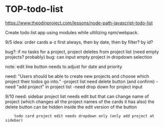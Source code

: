 # TOP-todo-list
https://www.theodinproject.com/lessons/node-path-javascript-todo-list

Create todo list app using modules while ultilizing npm/webpack. 


9/5
idea:   order cards a-z first always, then by date, then by filter? by id?

bug?:   if no tasks for a project, project deletes from project list (need empty projects? probably)
bug:    can input empty project in dropdown selection

note:   edit line button needs to adjust for date and priority

need:   "Users should be able to create new projects and choose which project their todos go into."
        -project list need delete button (and confirm)
        -need "add project" in project list
        -need drop down for project input

9/10 
need:   sidebar project list needs edit but that can change name of project (which changes all the project names of the cards it has also)
        the delete button can be hidden inside the edit version of the button

        todo card project edit needs dropdown only (only add project at sidebar)